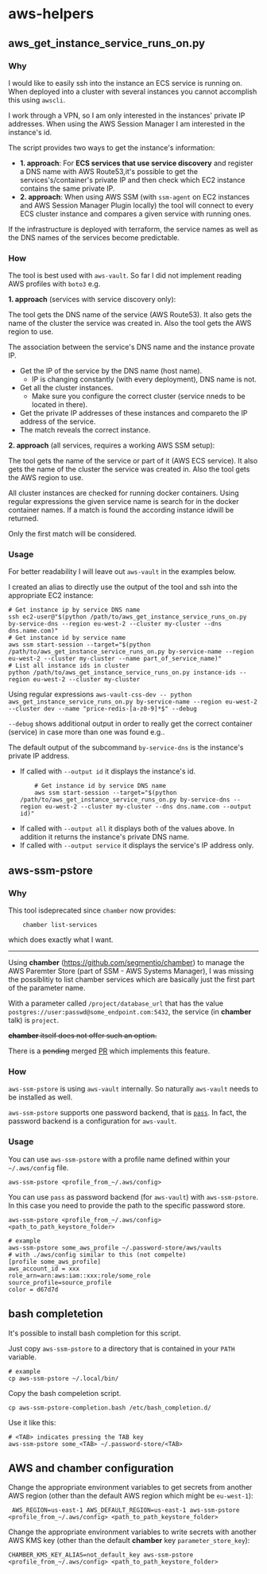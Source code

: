# aws-helpers

## aws_get_instance_service_runs_on.py

### Why
I would like to easily ssh into the instance an ECS service is running on. When deployed into a cluster with several instances you cannot accomplish this using `awscli`.

I work through a VPN, so I am only interested in the instances' private IP addresses. When using the AWS Session Manager I am interested in the instance's id.

The script provides two ways to get the instance's information:
* **1. approach**: For **ECS services that use service discovery** and register a DNS name with AWS Route53,it's possible to get the services's/container's private IP and then check which EC2 instance contains the same private IP.
* **2. approach**: When using AWS SSM (with `ssm-agent` on EC2 instances and AWS Session Manager Plugin locally) the tool will connect to every ECS cluster instance and compares a given service with running ones.

If the infrastructure is deployed with terraform, the service names as well as the DNS names of the services become predictable.

### How

The tool is best used with `aws-vault`. So far I did not implement reading AWS profiles with `boto3` e.g.

**1. approach** (services with service discovery only):

The tool gets the DNS name of the service (AWS Route53). It also gets the name of the cluster the service was created in. Also the tool gets the AWS region to use.

The association between the service's DNS name and the instance provate IP.
* Get the IP of the service by the DNS name (host name).
  - IP is changing constantly (with every deployment), DNS name is not.
* Get all the cluster instances.
  - Make sure you configure the correct cluster (service nneds to be located in there).
* Get the private IP addresses of these instances and compareto the IP address of the service.
* The match reveals the correct instance.

**2. approach** (all services, requires a working AWS SSM setup):

The tool gets the name of the service or part of it (AWS ECS service). It also gets the name of the cluster the service was created in. Also the tool gets the AWS region to use.

All cluster instances are checked for running docker containers. Using regular expressions the given service name is search for in the docker container names. If a match is found the according instance idwill be returned.

Only the first match will be considered.


### Usage
For better readability I will leave out `aws-vault` in the examples below.

I created an alias to directly use the output of the tool and ssh into the appropriate EC2 instance:
```
# Get instance ip by service DNS name
ssh ec2-user@"$(python /path/to/aws_get_instance_service_runs_on.py by-service-dns --region eu-west-2 --cluster my-cluster --dns dns.name.com)"
# Get instance id by service name
aws ssm start-session --target="$(python /path/to/aws_get_instance_service_runs_on.py by-service-name --region eu-west-2 --cluster my-cluster --name part_of_service_name)"
# List all instance ids in cluster
python /path/to/aws_get_instance_service_runs_on.py instance-ids --region eu-west-2 --cluster my-cluster
```

Using regular expressions
`aws-vault-css-dev -- python aws_get_instance_service_runs_on.py by-service-name --region eu-west-2 --cluster dev --name "price-redis-[a-z0-9]*$" --debug`

`--debug` shows additional output in order to really get the correct container (service) in case more than one was found e.g..


The default output of the subcommand `by-service-dns` is the instance's private IP address.
* If called with `--output id` it displays the instance's id.
    ```
        # Get instance id by service DNS name
        aws ssm start-session --target="$(python /path/to/aws_get_instance_service_runs_on.py by-service-dns --region eu-west-2 --cluster my-cluster --dns dns.name.com --output id)"
    ```
* If called with `--output all` it displays both of the values above. In addition it returns the instance's private DNS name.
* If called with `--output service` it displays the service's IP address only.

## aws-ssm-pstore

### Why

This tool isdeprecated since `chamber` now provides:
```
    chamber list-services
```
which does exactly what I want.

---

Using **chamber** (https://github.com/segmentio/chamber) to manage the AWS Paremter Store (part of SSM - AWS Systems Manager), I was missing the possiblitiy to list chamber services which are basically just the first part of the parameter name.

With a parameter called `/project/database_url` that has the value `postgres://user:passwd@some_endpoint.com:5432`, the service (in **chamber** talk) is `project`.

~~**chamber** itself does not offer such an option.~~

There is a ~~pending~~ merged [PR](https://github.com/segmentio/chamber/pull/187) which implements this feature.




### How

`aws-ssm-pstore` is using `aws-vault` internally. So naturally `aws-vault` needs to be installed as well.

`aws-ssm-pstore` supports one password backend, that is [`pass`](https://www.passwordstore.org/). In fact, the password backend is a configuration for `aws-vault`.

### Usage

You can use `aws-ssm-pstore` with a profile name defined within your `~/.aws/config` file.
```
aws-ssm-pstore <profile_from_~/.aws/config>
```

You can use `pass` as password backend (for `aws-vault`) with `aws-ssm-pstore`. In this case you need to provide the path to the specific password store.
```
aws-ssm-pstore <profile_from_~/.aws/config> <path_to_path_keystore_folder>

# example
aws-ssm-pstore some_aws_profile ~/.password-store/aws/vaults
# with ./aws/config similar to this (not compelte)
[profile some_aws_profile]
aws_account_id = xxx
role_arn=arn:aws:iam::xxx:role/some_role
source_profile=source_profile
color = d67d7d
```

## bash completetion

It's possible to install bash completion for this script.

Just copy `aws-ssm-pstore` to a directory that is contained in your `PATH` variable.
```
# example
cp aws-ssm-pstore ~/.local/bin/
```
Copy the bash compeletion script.
```
cp aws-ssm-pstore-completion.bash /etc/bash_completion.d/
```

Use it like this:
```
# <TAB> indicates pressing the TAB key
aws-ssm-pstore some_<TAB> ~/.password-store/<TAB>
```

## AWS and chamber configuration

Change the appropriate environment variables to get secrets from another AWS region (other than the default AWS region which might be `eu-west-1`):
```
 AWS_REGION=us-east-1 AWS_DEFAULT_REGION=us-east-1 aws-ssm-pstore <profile_from_~/.aws/config> <path_to_path_keystore_folder>
```

Change the appropriate environment variables to write secrets with another AWS KMS key (other than the default **chamber** key `parameter_store_key`):
```
CHAMBER_KMS_KEY_ALIAS=not_default_key aws-ssm-pstore <profile_from_~/.aws/config> <path_to_path_keystore_folder>
```
